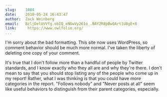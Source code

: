 ```yaml
---
slug:    1084
date:    2010-05-24 16:43:47
author:  Zack Weinberg
email:   BzljDelUVVfg.obIQ_eNGwVy261o_.BAY2R8pBwQArt1U8gE+8
link:     https://www.owlfolio.org/
...
```


I'm sorry about the bad formatting.  This site now uses WordPress, so
comment behavior should be much more normal.  I've taken the liberty
of deleting one copy of your comment.

It's true that I don't follow more than a handful of people by Twitter
standards, and I know exactly who they all are and why they're there.
I don't mean to say that you should stop listing any of the people who
come up in my report!  Rather, what I was thinking is that you could
have <i>more</i> categories in the report.  "Follows nobody" and
"Never posts at all" seem like useful behaviors to distinguish from
their parent categories, especially.

